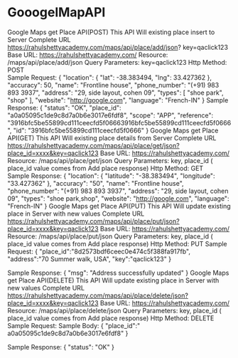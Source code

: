 # GooogelMapAPI
Google Maps get Place API(POST)
This API Will existing place insert to Server
Complete URL https://rahulshettyacademy.com/maps/api/place/add/json? key=qaclick123
Base URL: https://rahulshettyacademy.com/
Resource: /maps/api/place/add/json
Query Parameters: key=qaclick123
Http Method: POST  
Sample Request:
{
  "location": {
    "lat": -38.383494,
    "lng": 33.427362
  },
  "accuracy": 50,
  "name": "Frontline house",
  "phone_number": "(+91) 983 893 3937",
  "address": "29, side layout, cohen 09",
  "types": [
    "shoe park",
    "shop"
  ],
  "website": "http://google.com",
  "language": "French-IN"
}
Sample Response:
{    "status": "OK",
    "place_id": "a0a05095c1de9c8d7a0b6e3017e6fdf8",
    "scope": "APP",
    "reference": "3916bfc5be55899cd111ceecfd5f06663916bfc5be55899cd111ceecfd5f0666",
    "id": "3916bfc5be55899cd111ceecfd5f0666"
}
Google Maps get Place API(GET)
This API Will existing place details from Server
Complete URL https://rahulshettyacademy.com/maps/api/place/get/json?place_id=xxxx&key=qaclick123
Base URL: https://rahulshettyacademy.com/
 Resource: /maps/api/place/get/json
 Query Parameters: key,  place_id ( place_id  value comes from Add place response)
Http Method: GET  
Sample Response:
{
    "location": {
        "latitude": "-38.383494",
        "longitude": "33.427362"
    },
    "accuracy": "50",
    "name": "Frontline house",
    "phone_number": "(+91) 983 893 3937",
    "address": "29, side layout, cohen 09",
    "types": "shoe park,shop",
    "website": "http://google.com",
    "language": "French-IN"
}
Google Maps get Place API(PUT)
This API Will update existing place in Server with new values
Complete URL https://rahulshettyacademy.com/maps/api/place/put/json?place_id=xxxx&key=qaclick123
Base URL: https://rahulshettyacademy.com/
Resource: /maps/api/place/put/json
Query Parameters: key,  place_id ( place_id  value comes from Add place response)
Http Method: PUT
Sample Request:
{
  "place_id":"8d2573bdf6ceec0e474c5f388fa917fb",
  "address":"70 Summer walk, USA",
  "key":"qaclick123"
}

Sample Response:
{
    "msg": "Address successfully updated"
}
Google Maps get Place API(DELETE)
This API Will update existing place in Server with new values
Complete URL https://rahulshettyacademy.com/maps/api/place/delete/json?place_id=xxxx&key=qaclick123
Base URL: https://rahulshettyacademy.com/
Resource: /maps/api/place/delete/json
Query Parameters: key,  place_id ( place_id  value comes from Add place response)
Http Method: DELETE
 Sample Request: 
 Sample Body:
{
    "place_id":" a0a05095c1de9c8d7a0b6e3017e6fdf8"
}

Sample Response:
{
    "status": "OK"
}
